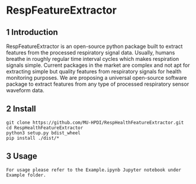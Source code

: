 # RespFeatureExtractor

## 1 Introduction
RespFeatureExtractor is an open-source python package built to extract features from the processed respiratory signal data. Usually, humans breathe in roughly regular time interval cycles which makes respiration signals simple. Current packages in the market are complex and not apt for extracting simple but quality features from respiratory signals for health monitoring purposes. We are proposing a universal open-source software package to extract features from any type of processed respiratory sensor waveform data.

## 2 Install 

````
git clone https://github.com/MU-HPDI/RespHealthFeatureExtractor.git
cd RespHealthFeatureExtractor
python3 setup.py bdist_wheel
pip install ./dist/*
````

## 3 Usage
````
For usage please refer to the Example.ipynb Jupyter notebook under Example folder.
````
